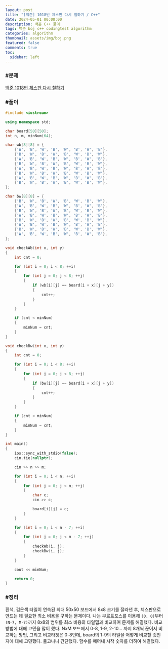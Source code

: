 ```yaml
---
layout: post
title: "[백준] 1018번 체스판 다시 칠하기 / C++"
date: 2024-05-01 00:00:00
description: 백준 C++ 풀이
tags: 백준 boj c++ codingtest algorithm
categories: algorithm
thumbnail: assets/img/boj.png
featured: false
comments: true
toc:
  sidebar: left
---
```


### #문제
[백준 1018번 체스판 다시 칠하기](https://www.acmicpc.net/problem/1018)

### #풀이
```c++
#include <iostream>

using namespace std;

char board[50][50];
int n, m, minNum(64);

char wb[8][8] = {
	{'W', 'B', 'W', 'B', 'W', 'B', 'W', 'B'},
	{'B', 'W', 'B', 'W', 'B', 'W', 'B', 'W'},
	{'W', 'B', 'W', 'B', 'W', 'B', 'W', 'B'},
	{'B', 'W', 'B', 'W', 'B', 'W', 'B', 'W'},
	{'W', 'B', 'W', 'B', 'W', 'B', 'W', 'B'},
	{'B', 'W', 'B', 'W', 'B', 'W', 'B', 'W'},
	{'W', 'B', 'W', 'B', 'W', 'B', 'W', 'B'},
	{'B', 'W', 'B', 'W', 'B', 'W', 'B', 'W'},
};

char bw[8][8] = {
	{'B', 'W', 'B', 'W', 'B', 'W', 'B', 'W'},
	{'W', 'B', 'W', 'B', 'W', 'B', 'W', 'B'},
	{'B', 'W', 'B', 'W', 'B', 'W', 'B', 'W'},
	{'W', 'B', 'W', 'B', 'W', 'B', 'W', 'B'},
	{'B', 'W', 'B', 'W', 'B', 'W', 'B', 'W'},
	{'W', 'B', 'W', 'B', 'W', 'B', 'W', 'B'},
	{'B', 'W', 'B', 'W', 'B', 'W', 'B', 'W'},
	{'W', 'B', 'W', 'B', 'W', 'B', 'W', 'B'},
};

void checkWb(int x, int y)
{
	int cnt = 0;

	for (int i = 0; i < 8; ++i)
	{
		for (int j = 0; j < 8; ++j)
		{
			if (wb[i][j] == board[i + x][j + y])
			{
				cnt++;
			}
		}
	}

	if (cnt < minNum)
	{
		minNum = cnt;
	}
}

void checkBw(int x, int y)
{
	int cnt = 0;

	for (int i = 0; i < 8; ++i)
	{
		for (int j = 0; j < 8; ++j)
		{
			if (bw[i][j] == board[i + x][j + y])
			{
				cnt++;
			}
		}
	}

	if (cnt < minNum)
	{
		minNum = cnt;
	}
}

int main()
{
	ios::sync_with_stdio(false);
	cin.tie(nullptr);

	cin >> n >> m;

	for (int i = 0; i < n; ++i)
	{
		for (int j = 0; j < m; ++j)
		{
			char c;
			cin >> c;

			board[i][j] = c;
		}
	}

	for (int i = 0; i < n - 7; ++i)
	{
		for (int j = 0; j < m - 7; ++j)
		{
			checkWb(i, j);
			checkBw(i, j);
		}
	}

	cout << minNum;

	return 0;
}
```

### #정리
흰색, 검은색 타일이 연속된 최대 50x50 보드에서 8x8 크기를 잘라낸 후, 체스판으로 만드는 데 필요한 최소 비용을 구하는 문제이다. 나는 부르트포스를 이용해 `(0, 0)`부터 `(N-7, M-7)`까지 8x8의 범위를 최소 비용의 타일맵과 비교하여 문제를 해결했다. 비교 방법에 대해 고민을 많이 했다. NxM 보드에서 0-8, 1-9, 2-10... 까지 8개씩 끊어서 비교하는 방법, 그리고 비교타겟은 0-8인데, board의 1-9의 타일을 어떻게 비교할 것인지에 대해 고민했다. 풀고나니 간단했다. 함수를 떼어내 시작 숫자를 더하여 해결했다.